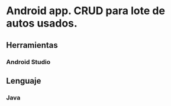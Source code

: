 # Android app. CRUD para lote de autos usados.

## Herramientas
### Android Studio

## Lenguaje
### Java
